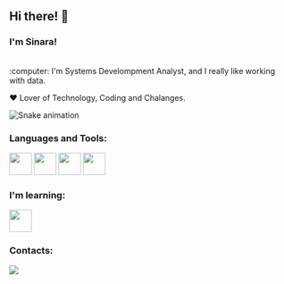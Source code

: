 ## Hi there! 👋
### I'm Sinara!

<br>
:computer: I'm Systems Develompment Analyst, and I really like working with data.

:heart: Lover of Technology, Coding and Chalanges.

![Snake animation](https://github.com/seu-usuário-aqui/SinaraPimenta/blob/output/github-contribution-grid-snake.svg)

### Languages and Tools:
<img src="https://cdn.jsdelivr.net/gh/devicons/devicon/icons/linux/linux-plain.svg" width="40" height="40"/> <img src="https://cdn.jsdelivr.net/gh/devicons/devicon/icons/python/python-original.svg" width="40" height="40"/> <img src="https://cdn.jsdelivr.net/gh/devicons/devicon/icons/docker/docker-original.svg" width="40" height="40"/> <img src="https://cdn.jsdelivr.net/gh/devicons/devicon/icons/git/git-original.svg" width="40" height="40"/>

### I'm learning:
<img src="https://cdn.jsdelivr.net/gh/devicons/devicon/icons/azure/azure-original.svg" width="40" height="40"/>


### Contacts:
<div>
<a href="https://www.linkedin.com/in/sinara-pimenta" target="_blank"><img src="https://img.shields.io/badge/-LinkedIn-%230077B5?style=for-the-badge&logo=linkedin&logoColor=white" target="_blank"></a>   
</div>

